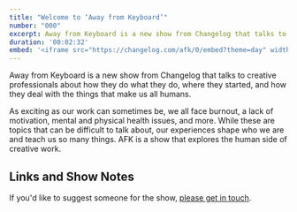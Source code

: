 ```yaml
---
title: "Welcome to ‘Away from Keyboard’"
number: "000"
excerpt: Away from Keyboard is a new show from Changelog that talks to creative professionals about how they do what they do, where they started, and how they deal with the things that make us all humans.
duration: '00:02:32'
embed: '<iframe src="https://changelog.com/afk/0/embed?theme=day" width="100%" height=220 scrolling=no frameborder=no></iframe>'
---
```


Away from Keyboard is a new show from Changelog that talks to creative professionals about how they do what they do, where they started, and how they deal with the things that make us all humans.

As exciting as our work can sometimes be, we all face burnout, a lack of motivation, mental and physical health issues, and more. While these are topics that can be difficult to talk about, our experiences shape who we are and teach us so many things. AFK is a show that explores the human side of creative work.


## Links and Show Notes

If you'd like to suggest someone for the show, [please get in touch](https://changelog.com/contact).
